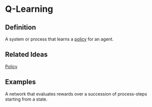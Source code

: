 # Q-Learning

## Definition

A system or process that learns a [policy](policy.md) for an agent.


## Related Ideas

[Policy](Policy.md)


## Examples

A network that evaluates rewards over a succession of process-steps starting from a state.
